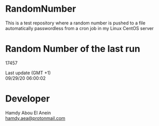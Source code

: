 # RandomNumber    
This is a test repository where a random number is pushed to a file automatically passwordless from a cron job in my Linux CentOS server    
# Random Number of the last run   
17457
      
Last update (GMT +1)    
09/29/20 06:00:02
# Developer    
Hamdy Abou El Anein   
hamdy.aea@protonmail.com
